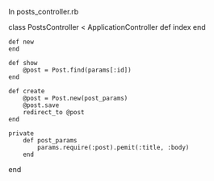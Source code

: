 In posts_controller.rb

class PostsController < ApplicationController
	def index
	end

	def new
	end

	def show
		@post = Post.find(params[:id])
	end

	def create
		@post = Post.new(post_params)
		@post.save
		redirect_to @post
	end

	private
		def post_params
			params.require(:post).pemit(:title, :body)
		end
end
